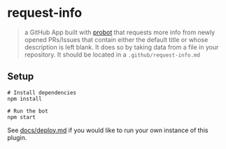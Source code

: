 # request-info

> a GitHub App built with [probot](https://github.com/probot/probot) that requests more info from newly opened PRs/Issues that contain either the default title or whose description is left blank. It does so by taking data from a file in your repository. It should be located in a `.github/request-info.md`

## Setup

```
# Install dependencies
npm install

# Run the bot
npm start
```

See [docs/deploy.md](docs/deploy.md) if you would like to run your own instance of this plugin.
